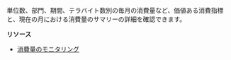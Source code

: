 単位数、部門、期間、テラバイト数別の毎月の消費量など、価値ある消費指標と、現在の月における消費量のサマリーの詳細を確認できます。

**リソース**

-   [消費量のモニタリング](https://docs.teradata.com/search/all?query=%2522monitoring+consumption%2522&filters=ft%253Apublication_title~%2522Teradata+Vantage%25E2%2584%25A2+on+AWS+Getting+Started+Guide%2522_%2522Teradata+Vantage%25E2%2584%25A2+on+Azure+Getting+Started+Guide%2522&content-lang=)
